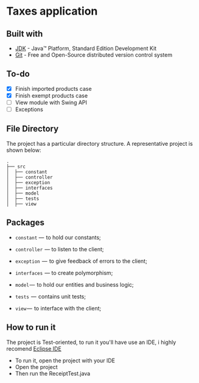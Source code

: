 # Taxes application

## Built with

 - [JDK](http://www.oracle.com/technetwork/java/javase/downloads/jdk8-downloads-2133151.html)  - Java™ Platform, Standard Edition Development Kit
 -  [Git](https://git-scm.com/)  - Free and Open-Source distributed version control system

## To-do

 - [x] Finish imported products case
 - [x] Finish exempt products case
 - [ ] View module with Swing API
 - [ ] Exceptions

## File Directory
The project has a particular directory structure. A representative project is shown below:
```
.
├── src
│  ├── constant
│  ├── controller
│  ├── exception
│  ├── interfaces
│  ├── model
│  ├── tests
│  ├── view
```
## Packages

-   `constant` —  to hold our constants;
   
-   `controller`  — to listen to the client;
    
-   `exception`  —  to give feedback of errors to the client;
-   `interfaces`  — to create polymorphism;
-   `model` —     to  hold our entities and business logic;
-   `tests`  —  contains unit tests;
-   `view` —  to interface with the client;

## How to run it

The project is Test-oriented, to run it you'll have use an IDE,  i highly recomend [Eclipse IDE](https://www.eclipse.org/downloads/)
- To run it, open the project with your IDE
- Open the project
- Then run the ReceiptTest.java
